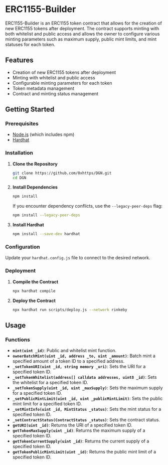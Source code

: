# ERC1155-Builder

ERC1155-Builder is an ERC1155 token contract that allows for the creation of new ERC1155 tokens after deployment. The contract supports minting with both whitelist and public access and allows the owner to configure various minting parameters such as maximum supply, public mint limits, and mint statuses for each token.

## Features

- Creation of new ERC1155 tokens after deployment
- Minting with whitelist and public access
- Configurable minting parameters for each token
- Token metadata management
- Contract and minting status management

## Getting Started

### Prerequisites

- [Node.js](https://nodejs.org/) (which includes npm)
- [Hardhat](https://hardhat.org/)

### Installation

1. **Clone the Repository**

    ```bash
    git clone https://github.com/0xhttps/DGN.git
    cd DGN
    ```

2. **Install Dependencies**

    ```bash
    npm install
    ```

    If you encounter dependency conflicts, use the `--legacy-peer-deps` flag:

    ```bash
    npm install --legacy-peer-deps
    ```

3. **Install Hardhat**

    ```bash
    npm install --save-dev hardhat
    ```

### Configuration

Update your `hardhat.config.js` file to connect to the desired network.

### Deployment

1. **Compile the Contract**

    ```bash
    npx hardhat compile
    ```

2. **Deploy the Contract**

    ```bash
    npx hardhat run scripts/deploy.js --network rinkeby
    ```

## Usage

### Functions

- **`mint(uint _id)`**: Public and whitelist mint function.
- **`ownerBatchMint(uint _id, address _to, uint _amount)`**: Batch mint a specified amount of a token ID to a specified address.
- **`_setTokenURI(uint _id, string memory _uri)`**: Sets the URI for a specified token ID.
- **`_setTokenWhitelist(address[] calldata addresses, uint8 _id)`**: Sets the whitelist for a specified token ID.
- **`_setTokenSupply(uint _id, uint _maxSupply)`**: Sets the maximum supply for a specified token ID.
- **`_setPublicMintLimit(uint _id, uint _publicMintLimit)`**: Sets the public mint limit for a specified token ID.
- **`_setMintInfo(uint _id, MintStatus _status)`**: Sets the mint status for a specified token ID.
- **`_setContractStatus(ContractStatus _status)`**: Sets the contract status.
- **`getURI(uint _id)`**: Returns the URI of a specified token ID.
- **`getTokenMaxSupply(uint _id)`**: Returns the maximum supply of a specified token ID.
- **`getTokenCurrentSupply(uint _id)`**: Returns the current supply of a specified token ID.
- **`getTokenPublicMintLimit(uint _id)`**: Returns the public mint limit of a specified token ID.